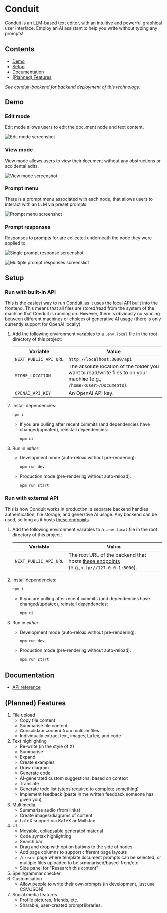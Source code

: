 # Conduit

Conduit is an LLM-based text editor, with an intuitive and powerful graphical user interface. Employ an AI assistant to help you write without typing any prompts!

## Contents

-  [Demo](#demo)
-  [Setup](#setup)
-  [Documentation](#documentation)
-  [(Planned) Features](#planned-features)

_See [conduit-backend](https://github.com/jhels/conduit-backend) for backend deployment of this technology._

## Demo

### Edit mode

Edit mode allows users to edit the document node and text content.

![Edit mode screenshot](/public/demos/screenshot-mode-edit.png "Edit mode")

### View mode

View mode allows users to view their document without any obstructions or accidental edits.

![View mode screenshot](/public/demos/screenshot-mode-view.png "View mode")

### Prompt menu

There is a prompt menu associated with each node, that allows users to interact with an LLM via preset prompts.

![Prompt menu screenshot](/public/demos/screenshot-prompt-menu.png "Prompt menu")

### Prompt responses

Responses to prompts for are collected underneath the node they were applied to.

![Single prompt response screenshot](/public/demos/screenshot-prompt-response-single.png "Single prompt response")

![Multiple prompt responses screenshot](/public/demos/screenshot-prompt-response-multiple.png "Multiple prompt responses")

## Setup

### Run with built-in API

This is the easiest way to run Conduit, as it uses the local API built into the frontend. This means that all files are stored/read from the system of the machine that Conduit is running on. However, there is obviously no syncing between different machines or choices of generative AI usage (there is only currently support for OpenAI locally).

1. Add the following environment variables to a `.env.local` file in the root directory of this project:

   | Variable              | Value                                                                                                                 |
   | --------------------- | --------------------------------------------------------------------------------------------------------------------- |
   | `NEXT_PUBLIC_API_URL` | `http://localhost:3000/api`                                                                                           |
   | `STORE_LOCATION`      | The absolute location of the folder you want to read/write files to on your machine (e.g., `/home/<user>/Documents`). |
   | `OPENAI_API_KEY`      | An OpenAI API key.                                                                                                    |

2. Install dependencies:

   ```bash
   npm i
   ```

   -  If you are pulling after recent commits (and dependencies have changed/updated), reinstall dependencies:

      ```bash
      npm ci
      ```

3. Run in _either_:

   -  Development mode (auto-reload without pre-rendering):

      ```bash
      npm run dev
      ```

   -  Production mode (pre-rendering without auto-reload):

      ```bash
      npm run start
      ```

### Run with external API

This is how Conduit works in production: a separate backend handles authentication, file storage, and generative AI usage. Any backend can be used, so long as it hosts [these endpoints](/docs/api.md#backend).

1. Add the following environment variables to a `.env.local` file in the root directory of this project:

   | Variable              | Value                                                                                                          |
   | --------------------- | -------------------------------------------------------------------------------------------------------------- |
   | `NEXT_PUBLIC_API_URL` | The root URL of the backend that hosts [these endpoints](/docs/api.md#backend) (e.g.,`http://127.0.0.1:8000`). |

2. Install dependencies:

   ```bash
   npm i
   ```

   -  If you are pulling after recent commits (and dependencies have changed/updated), reinstall dependencies:

      ```bash
      npm ci
      ```

3. Run in _either_:

   -  Development mode (auto-reload without pre-rendering):

      ```bash
      npm run dev
      ```

   -  Production mode (pre-rendering without auto-reload):

      ```bash
      npm run start
      ```

## Documentation

-  [API reference](/docs/api.md)

## (Planned) Features

1. File upload
   -  Copy file content
   -  Summarise file content
   -  Consolidate content from multiple files
   -  Individually extract text, images, LaTex, and code
2. Text highlighting
   -  Re-write (in the style of X)
   -  Summarise
   -  Expand
   -  Create examples
   -  Draw diagram
   -  Generate code
   -  AI-generated custom suggestions, based on context
   -  Translate
   -  Generate todo list (steps required to complete something)
   -  Implement feedback (paste in the written feedback someone has given you)
3. Multimedia
   -  Summarise audio (from links)
   -  Create images/diagrams of content
   -  LaTeX support via KaTeX or MathJax
4. UI
   -  Movable, collapsable generated material
   -  Code syntax highlighting
   -  Search bar
   -  Drag and drop with option buttons to the side of nodes
   -  Add page columns to support different page layouts
   -  `/create` page where template document prompts can be selected, or multiple files uploaded to be summarised/based-from/etc
   -  Side panel for "Research this content"
5. Spell/grammar checker
6. Customisation
   -  Allow people to write their own prompts (in development, just use CSV/JSON)
7. Social media features
   -  Profile pictures, friends, etc.
   -  Sharable, user-created prompt libraries.
